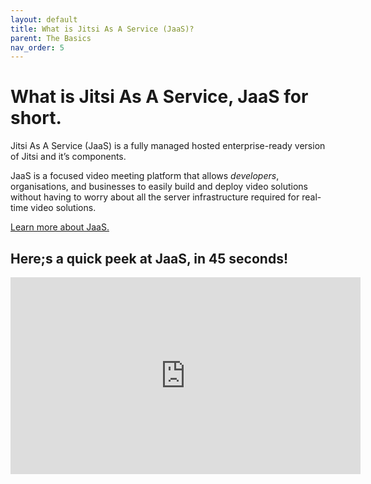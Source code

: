 ```yaml
---
layout: default
title: What is Jitsi As A Service (JaaS)?
parent: The Basics
nav_order: 5
---
```


# What is Jitsi As A Service, JaaS for short.

Jitsi As A Service (JaaS) is a fully managed hosted enterprise-ready version of Jitsi and it’s components.

JaaS is a focused video meeting platform that allows _developers_, organisations, and businesses to easily build and deploy video solutions without having to worry about all the server infrastructure required for real-time video solutions.

[Learn more about JaaS.](https://mlwrogers.github.io/cpaas-wiki/docs/jaas)

## Here;s a quick peek at JaaS, in 45 seconds!

<iframe width="560" height="315" src="https://www.youtube.com/embed/yhNP-rI_DTM" title="YouTube video player" frameborder="0" allow="accelerometer; autoplay; clipboard-write; encrypted-media; gyroscope; picture-in-picture" allowfullscreen></iframe>
